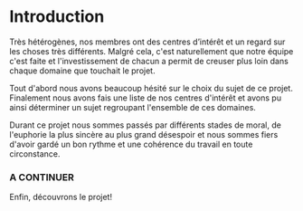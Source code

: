 # Introduction #

Très hétérogènes, nos membres ont des centres d’intérêt et un regard sur les choses très différents. Malgré cela, c'est naturellement que notre équipe c'est faite et l'investissement de chacun a permit de creuser plus loin dans chaque domaine que touchait le projet.

Tout d'abord nous avons beaucoup hésité sur le choix du sujet de ce projet. Finalement nous avons fais une liste de nos centres d'intérêt et avons pu ainsi déterminer un sujet regroupant l'ensemble de ces domaines.

Durant ce projet nous sommes passés par différents stades de moral, de l'euphorie la plus sincère au plus grand désespoir et nous sommes fiers d'avoir gardé un bon rythme et une cohérence du travail en toute circonstance.

### A CONTINUER ###

Enfin, découvrons le projet!